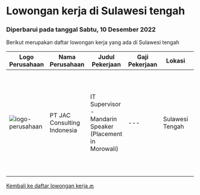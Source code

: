 
  # Lowongan kerja di Sulawesi tengah

  ### Diperbarui pada tanggal Sabtu, 10 Desember 2022

  Berikut merupakan daftar lowongan kerja yang ada di Sulawesi tengah

  |Logo Perusahaan | Nama Perusahaan | Judul Pekerjaan | Gaji Pekerjaan | Lokasi | Deskripsi | Tanggal diunggah | Pranala |
  | -------------- | --------------- | --------------- | --------- | --------- | -------------- | ------- | ----------- |
  |![logo-perusahaan](https://image-service-cdn.seek.com.au/50fedf91f7fd688dcd9995a9d57073ea96a5a8cf/ee4dce1061f3f616224767ad58cb2fc751b8d2dc)|PT JAC Consulting Indonesia|IT Supervisor - Mandarin Speaker (Placement in Morowali)|---|Sulawesi Tengah|1. Bachelor degree, major in computer information system, preferred;2. Have experience in network management and maintenance;3. Be familiar with IT...|Kamis, 08 Desember 2022|https://www.jobstreet.co.id/id/job/it-supervisor-mandarin-speaker-placement-in-morowali-4136342?token=0~8a72aafb-866f-401a-8eb3-34df6ab7e25b&sectionRank=1&jobId=jobstreet-id-job-4136342|


  [Kembali ke daftar lowongan kerja 🔙](../README.md#daftar-lowongan-kerja)
  